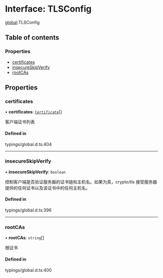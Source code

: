 # Interface: TLSConfig

[global](../modules/global.md).TLSConfig

## Table of contents

### Properties

- [certificates](#certificates)
- [insecureSkipVerify](#insecureskipverify)
- [rootCAs](#rootcas)

## Properties

<span id="certificates"></span>

### certificates

• **certificates**: [`Certificate`](global.Certificate.md)[]

客户端证书列表

#### Defined in

typings/global.d.ts:404

___

<span id="insecureSkipVerify"></span>

### insecureSkipVerify

• **insecureSkipVerify**: `boolean`

控制客户端是否验证服务器的证书链和主机名。如果为真，crypto/tls 接受服务器提供的任何证书以及该证书中的任何主机名。

#### Defined in

typings/global.d.ts:396

___

<span id="rootCAs"></span>

### rootCAs

• **rootCAs**: `string`[]

根证书

#### Defined in

typings/global.d.ts:400
